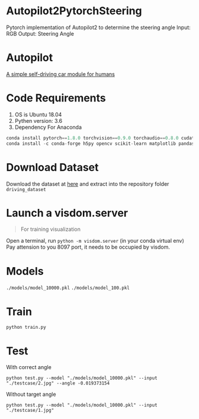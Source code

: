 # Autopilot2PytorchSteering

Pytorch implementation of Autopilot2 to determine the steering angle
Input: RGB
Output: Steering Angle

# Autopilot

[A simple self-driving car module for humans](https://github.com/akshaybahadur21/Autopilot)   

# Code Requirements
1. OS is Ubuntu 18.04
2. Pythen version: 3.6
3. Dependency
For Anaconda
```python
conda install pytorch==1.8.0 torchvision==0.9.0 torchaudio==0.8.0 cudatoolkit=11.1 -c pytorch -c conda-forge
conda install -c conda-forge h5py opencv scikit-learn matplotlib pandas scipy imageio visdom jsonpatch
```

# Download Dataset

Download the dataset at [here](https://github.com/SullyChen/driving-datasets) and extract into the repository folder `driving_dataset`


# Launch a visdom.server
> For training visualization

Open a terminal, run `python -m visdom.server` (in your conda virtual env)
Pay attension to you 8097 port, it needs to be occupied by visdom.

# Models

`./models/model_10000.pkl`
`./models/model_100.pkl`

# Train

`python train.py`

# Test

With correct angle

`python test.py --model "./models/model_10000.pkl" --input "./testcase/2.jpg" --angle -0.019373154`

Without target angle

`python test.py --model "./models/model_10000.pkl" --input "./testcase/1.jpg"`

